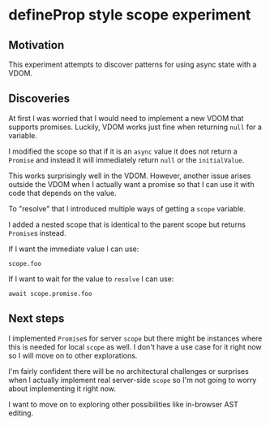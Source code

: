 # defineProp style scope experiment

## Motivation

This experiment attempts to discover patterns for using async state with a VDOM.


## Discoveries

At first I was worried that I would need to implement a new VDOM that supports
promises.  Luckily, VDOM works just fine when returning `null` for a variable.

I modified the scope so that if it is an `async` value it does not return a
`Promise` and instead it will immediately return `null` or the `initialValue`.

This works surprisingly well in the VDOM.  However, another issue arises outside
the VDOM when I actually want a promise so that I can use it with code that
depends on the value.

To "resolve" that I introduced multiple ways of getting a `scope` variable.

I added a nested scope that is identical to the parent scope but returns
`Promise`s instead.

If I want the immediate value I can use:

`scope.foo`

If I want to wait for the value to `resolve` I can use:

`await scope.promise.foo`

## Next steps

I implemented `Promise`s for server `scope` but there might be instances where
this is needed for local `scope` as well.  I don't have a use case for it right
now so I will move on to other explorations.

I'm fairly confident there will be no architectural challenges or surprises when
I actually implement real server-side `scope` so I'm not going to worry about
implementing it right now.

I want to move on to exploring other possibilities like in-browser AST editing.
